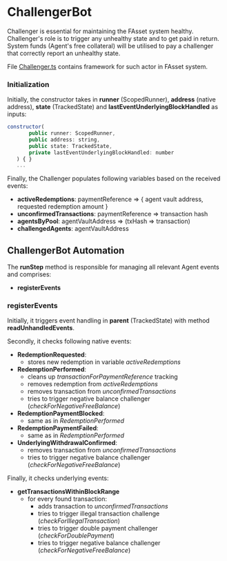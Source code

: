 # ChallengerBot

Challenger is essential for maintaining the FAsset system healthy. Challenger's role is to trigger any unhealthy state and to get paid in return. System funds (Agent's free collateral) will be utilised to pay a challenger that correctly report an unhealthy state.

File [Challenger.ts](../../src/actors/Challenger.ts) contains framework for such actor in FAsset system.


### Initialization

Initially, the constructor takes in **runner** (ScopedRunner), **address** (native address), **state** (TrackedState) and **lastEventUnderlyingBlockHandled** as inputs:

```javascript
constructor(
       public runner: ScopedRunner,
       public address: string,
       public state: TrackedState,
       private lastEventUnderlyingBlockHandled: number
   ) { }
   ...
```

Finally, the Challenger populates following variables based on the received events:

-   **activeRedemptions**: paymentReference => { agent vault address, requested redemption amount }
-   **unconfirmedTransactions**: paymentReference => transaction hash
-   **agentsByPool**: agentVaultAddress => (txHash => transaction)
-   **challengedAgents**: agentVaultAddress

## ChallengerBot Automation

The **runStep** method is responsible for managing all relevant Agent events and comprises:

-   **registerEvents**

### registerEvents

Initially, it triggers event handling in **parent** (TrackedState) with method **readUnhandledEvents**.

Secondly, it checks following native events:

-   **RedemptionRequested**:
    -   stores new redemption in variable _activeRedemptions_
-   **RedemptionPerformed**:
    -   cleans up _transactionForPaymentReference_ tracking
    -   removes redemption from _activeRedemptions_
    -   removes transaction from _unconfirmedTransactions_
    -   tries to trigger negative balance challenger (_checkForNegativeFreeBalance_)
-   **RedemptionPaymentBlocked**:
    -   same as in _RedemptionPerformed_
-   **RedemptionPaymentFailed**:
    -   same as in _RedemptionPerformed_
-   **UnderlyingWithdrawalConfirmed**:
    -   removes transaction from _unconfirmedTransactions_
    -   tries to trigger negative balance challenger (_checkForNegativeFreeBalance_)

Finally, it checks underlying events:

-   **getTransactionsWithinBlockRange**
    -   for every found transaction:
        -   adds transaction to _unconfirmedTransactions_
        -   tries to trigger illegal transaction challenge (_checkForIllegalTransaction_)
        -   tries to trigger double payment challenger (_checkForDoublePayment_)
        -   tries to trigger negative balance challenger (_checkForNegativeFreeBalance_)
